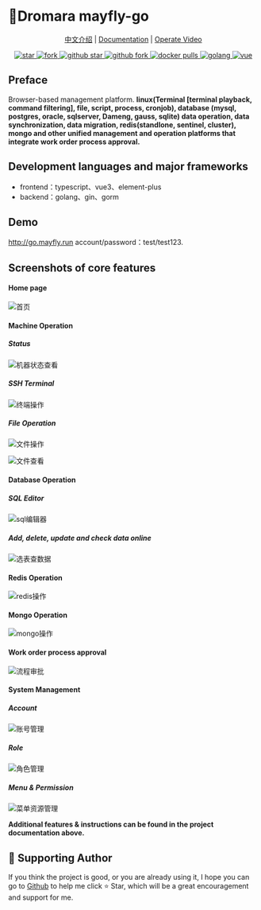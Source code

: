 # 🌈Dromara mayfly-go

<p align="center">
    <a href="./README.md">中文介绍</a> | 
    <a href="https://www.yuque.com/may-fly/mayfly-go">Documentation</a> | 
    <a href="https://space.bilibili.com/484091081/channel/collectiondetail?sid=392854">Operate Video</a> 
</p>

<p align="center">
  <a href="https://gitee.com/dromara/mayfly-go" target="_blank">
    <img src="https://gitee.com/dromara/mayfly-go/badge/star.svg?theme=white" alt="star"/>
    <img src="https://gitee.com/dromara/mayfly-go/badge/fork.svg" alt="fork"/>
  </a>
  <a href="https://github.com/dromara/mayfly-go" target="_blank">
    <img src="https://img.shields.io/github/stars/dromara/mayfly-go.svg?style=social" alt="github star"/>
    <img src="https://img.shields.io/github/forks/dromara/mayfly-go.svg?style=social" alt="github fork"/>
  </a>
  <a href="https://hub.docker.com/r/mayflygo/mayfly-go/tags" target="_blank">
    <img src="https://img.shields.io/docker/pulls/mayflygo/mayfly-go.svg?label=docker%20pulls&color=fac858" alt="docker pulls"/>
  </a>
  <a href="https://github.com/golang/go" target="_blank">
    <img src="https://img.shields.io/badge/Golang-1.22%2B-yellow.svg" alt="golang"/>
  </a>
  <a href="https://cn.vuejs.org" target="_blank">
    <img src="https://img.shields.io/badge/Vue-3.x-green.svg" alt="vue">
  </a>
</p>

## Preface

Browser-based management platform. **linux(Terminal [terminal playback, command filtering], file, script, process, cronjob), database (mysql, postgres, oracle, sqlserver, Dameng, gauss, sqlite) data operation, data synchronization, data migration, redis(standlone, sentinel, cluster), mongo and other unified management and operation platforms that integrate work order process approval.**

## Development languages and major frameworks

- frontend：typescript、vue3、element-plus
- backend：golang、gin、gorm

## Demo

http://go.mayfly.run
account/password：test/test123.

## Screenshots of core features

#### Home page

![首页](https://foruda.gitee.com/images/1714378104294194769/149fd257_1240250.png "屏幕截图")

#### Machine Operation

##### Status

![机器状态查看](https://foruda.gitee.com/images/1714378556642584686/93c46ec0_1240250.png "屏幕截图")

##### SSH Terminal

![终端操作](https://foruda.gitee.com/images/1714378353790214943/2864ba66_1240250.png "屏幕截图")

##### File Operation

![文件操作](https://foruda.gitee.com/images/1714378417206086701/74a188d8_1240250.png "屏幕截图")

![文件查看](https://foruda.gitee.com/images/1714378482611638688/7753faf6_1240250.png "屏幕截图")

#### Database Operation

##### SQL Editor

![sql编辑器](https://foruda.gitee.com/images/1714378747473077515/3c9387c0_1240250.png "屏幕截图")

##### Add, delete, update and check data online

![选表查数据](https://foruda.gitee.com/images/1714378625059063750/3951e5a8_1240250.png "屏幕截图")

#### Redis Operation

![redis操作](https://foruda.gitee.com/images/1714378855845451114/4c3f0097_1240250.png "屏幕截图")

#### Mongo Operation

![mongo操作](https://foruda.gitee.com/images/1714378916425714642/77fc0ed9_1240250.png "屏幕截图")

#### Work order process approval

![流程审批](https://foruda.gitee.com/images/1714379057627690037/ad136862_1240250.png "屏幕截图")

#### System Management

##### Account

![账号管理](https://foruda.gitee.com/images/1714379179491881231/c6d802ae_1240250.png "屏幕截图")

##### Role

![角色管理](https://foruda.gitee.com/images/1714379269408676381/6ac1e85c_1240250.png "屏幕截图")

##### Menu & Permission

![菜单资源管理](https://foruda.gitee.com/images/1714379321338009940/a00d6a02_1240250.png "屏幕截图")

**Additional features & instructions can be found in the project documentation above.**

## 💌 Supporting Author

If you think the project is good, or you are already using it, I hope you can go to <a target="_blank" href="https://github.com/dromara/mayfly-go">Github</a> to help me click ⭐ Star, which will be a great encouragement and support for me.
